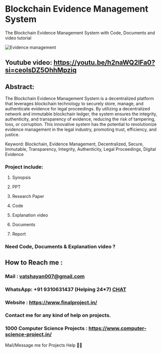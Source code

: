 # Blockchain Evidence Management System
The Blockchain Evidence Management System with Code, Documents and video tutorial

![Evidence management](https://github.com/user-attachments/assets/67a80710-6fa2-419a-98ae-2ccb944d4496)

## Youtube video: https://youtu.be/h2naWQ2lFa0?si=ceolsDZ5OhhMpziq

## Abstract: 
The Blockchain Evidence Management System is a decentralized platform that leverages blockchain technology to securely store, manage, and authenticate evidence for legal proceedings. By utilizing a decentralized network and immutable blockchain ledger, the system ensures the integrity, authenticity, and transparency of evidence, reducing the risk of tampering, loss, or corruption. This innovative system has the potential to revolutionize evidence management in the legal industry, promoting trust, efficiency, and justice.

Keyword: Blockchain, Evidence Management, Decentralized, Secure, Immutable, Transparency, Integrity, Authenticity, Legal Proceedings, Digital Evidence

### Project include: 

1. Synopsis

2. PPT

3. Research Paper


4. Code

5. Explanation video

6. Documents

7. Report


### Need Code, Documents & Explanation video ? 

## How to Reach me :

### Mail : vatshayan007@gmail.com 

### WhatsApp: +91 9310631437 (Helping 24*7) **[CHAT](https://wa.me/message/CHWN2AHCPMAZK1)** 

### Website : https://www.finalproject.in/

### Contact me for any kind of help on projects.
### 1000 Computer Science Projects : https://www.computer-science-project.in/


Mail/Message me for Projects Help 🙏🏻
